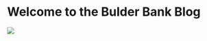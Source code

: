 # Welcome to the Bulder Bank Blog

![](https://media1.giphy.com/media/PnDRNekrgtHh5jXMna/giphy.gif?cid=790b7611c7b5f201dfa90c7abfe0f1a51df7ab4e83b810fa&rid=giphy.gif&ct=g)
